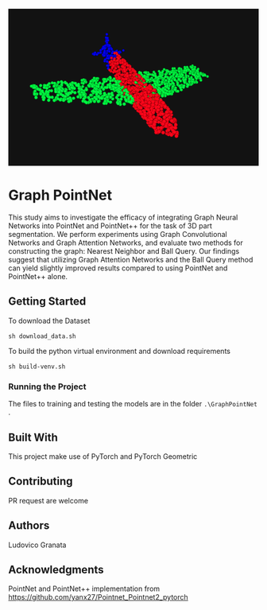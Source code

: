 ![alt text](https://github.com/LudovicoGranata/GraphPointNet/blob/main/plane.png)
# Graph PointNet

This study aims to investigate the efficacy of integrating Graph Neural Networks into PointNet and PointNet++ for the task of 3D part segmentation. We perform experiments using Graph Convolutional Networks and Graph Attention Networks, and evaluate two methods for constructing the graph: Nearest Neighbor and Ball Query. Our findings suggest that utilizing Graph Attention Networks and the Ball Query method can yield slightly improved results compared to using PointNet and PointNet++ alone.

## Getting Started
To download the Dataset
```
sh download_data.sh
```
To build the python virtual environment and download requirements

```
sh build-venv.sh
```

### Running the Project

The files to training and testing the models are in the folder `.\GraphPointNet` .

## Built With

This project make use of PyTorch and PyTorch Geometric

## Contributing

PR request are welcome


## Authors

Ludovico Granata


## Acknowledgments

PointNet and PointNet++ implementation from https://github.com/yanx27/Pointnet_Pointnet2_pytorch
